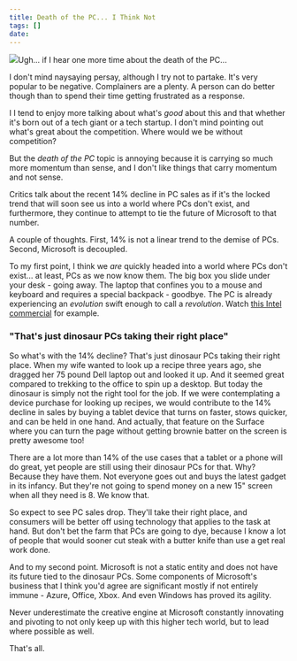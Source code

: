 ```yaml
---
title: Death of the PC... I Think Not
tags: []
date: 
---
```


![](http://codefoster.blob.core.windows.net/site/image/d23ec27dc79e4c368e3c5bc0e9ff6ba9/pcdeath_01_1.png)Ugh... if I hear one more time about the death of the PC...

I don't mind naysaying persay, although I try not to partake. It's very popular to be negative. Complainers are a plenty. A person can do better though than to spend their time getting frustrated as a response.

I I tend to enjoy more talking about what's _good_ about this and that whether it's born out of a tech giant or a tech startup. I don't mind pointing out what's great about the competition. Where would we be without competition?

But the _death of the PC_ topic is annoying because it is carrying so much more momentum than sense, and I don't like things that carry momentum and not sense.

Critics talk about the recent 14% decline in PC sales as if it's the locked trend that will soon see us into a world where PCs don't exist, and furthermore, they continue to attempt to tie the future of Microsoft to that number.

A couple of thoughts. First, 14% is not a linear trend to the demise of PCs. Second, Microsoft is decoupled.

To my first point, I think we _are_ quickly headed into a world where PCs don't exist... at least, PCs as we now know them. The big box you slide under your desk - going away. The laptop that confines you to a mouse and keyboard and requires a special backpack - goodbye. The PC is already experiencing an _evolution_ swift enough to call a _revolution_. Watch [this Intel commercial](http://www.youtube.com/watch?feature=trueview-instream&amp;v=qEryiyvYMgg) for example.

### "That's just dinosaur PCs taking their right place"

So what's with the 14% decline? That's just dinosaur PCs taking their right place. When my wife wanted to look up a recipe three years ago, she dragged her 75 pound Dell laptop out and looked it up. And it seemed great compared to trekking to the office to spin up a desktop. But today the dinosaur is simply not the right tool for the job. If we were contemplating a device purchase for looking up recipes, we would contribute to the 14% decline in sales by buying a tablet device that turns on faster, stows quicker, and can be held in one hand. And actually, that feature on the Surface where you can turn the page without getting brownie batter on the screen is pretty awesome too!

There are a lot more than 14% of the use cases that a tablet or a phone will do great, yet people are still using their dinosaur PCs for that. Why? Because they have them. Not everyone goes out and buys the latest gadget in its infancy. But they're not going to spend money on a new 15" screen when all they need is 8\. We know that.

So expect to see PC sales drop. They'll take their right place, and consumers will be better off using technology that applies to the task at hand. But don't bet the farm that PCs are going to dye, because I know a lot of people that would sooner cut steak with a butter knife than use a get real work done.

And to my second point. Microsoft is not a static entity and does not have its future tied to the dinosaur PCs. Some components of Microsoft's business that I think you'd agree are significant mostly if not entirely immune - Azure, Office, Xbox. And even Windows has proved its agility.

Never underestimate the creative engine at Microsoft constantly innovating and pivoting to not only keep up with this higher tech world, but to lead where possible as well.

That's all.